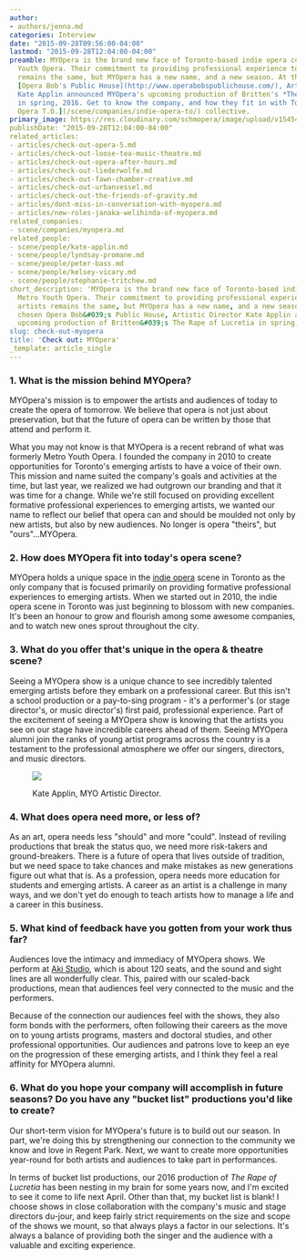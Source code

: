 ```yaml
---
author:
- authors/jenna.md
categories: Interview
date: "2015-09-28T09:56:00-04:00"
lastmod: "2015-09-28T12:04:00-04:00"
preamble: MYOpera is the brand new face of Toronto-based indie opera company Metro
  Youth Opera. Their commitment to providing professional experience to emerging artists
  remains the same, but MYOpera has a new name, and a new season. At the aptly chosen
  [Opera Bob's Public House](http://www.operabobspublichouse.com/), Artistic Director
  Kate Applin announced MYOpera's upcoming production of Britten's *The Rape of Lucretia*
  in spring, 2016. Get to know the company, and how they fit in with Toronto's [Indie
  Opera T.O.](/scene/companies/indie-opera-to/) collective.
primary_image: https://res.cloudinary.com/schmopera/image/upload/v1545409169/media/webhook-uploads/1443446756299/MYopera%20Logo%20Green%20and%20Teal.jpg.jpg
publishDate: "2015-09-28T12:04:00-04:00"
related_articles:
- articles/check-out-opera-5.md
- articles/check-out-loose-tea-music-theatre.md
- articles/check-out-opera-after-hours.md
- articles/check-out-liederwolfe.md
- articles/check-out-fawn-chamber-creative.md
- articles/check-out-urbanvessel.md
- articles/check-out-the-friends-of-gravity.md
- articles/dont-miss-in-conversation-with-myopera.md
- articles/new-roles-janaka-welihinda-of-myopera.md
related_companies:
- scene/companies/myopera.md
related_people:
- scene/people/kate-applin.md
- scene/people/lyndsay-promane.md
- scene/people/peter-bass.md
- scene/people/kelsey-vicary.md
- scene/people/stephanie-tritchew.md
short_description: 'MYOpera is the brand new face of Toronto-based indie opera company
  Metro Youth Opera. Their commitment to providing professional experience to emerging
  artists remains the same, but MYOpera has a new name, and a new season. At the aptly
  chosen Opera Bob&#039;s Public House, Artistic Director Kate Applin announced MYOpera&#039;s
  upcoming production of Britten&#039;s The Rape of Lucretia in spring, 2016. '
slug: check-out-myopera
title: 'Check out: MYOpera'
_template: article_single
---
```


### 1. What is the mission behind MYOpera?

MYOpera's mission is to empower the artists and audiences of today to create the opera of tomorrow. We believe that opera is not just about preservation, but that the future of opera can be written by those that attend and perform it.

What you may not know is that MYOpera is a recent rebrand of what was formerly Metro Youth Opera. I founded the company in 2010 to create opportunities for Toronto's emerging artists to have a voice of their own. This mission and name suited the company's goals and activities at the time, but last year, we realized we had outgrown our branding and that it was time for a change. While we're still focused on providing excellent formative professional experiences to emerging artists, we wanted our name to reflect our belief that opera can and should be moulded not only by new artists, but also by new audiences. No longer is opera "theirs", but "ours"...MYOpera.

### 2. How does MYOpera fit into today's opera scene?

MYOpera holds a unique space in the [indie opera](/scene/companies/indie-opera-to/) scene in Toronto as the only company that is focused primarily on providing formative professional experiences to emerging artists. When we started out in 2010, the indie opera scene in Toronto was just beginning to blossom with new companies. It's been an honour to grow and flourish among some awesome companies, and to watch new ones sprout throughout the city.

### 3. What do you offer that's unique in the opera & theatre scene?

Seeing a MYOpera show is a unique chance to see incredibly talented emerging artists before they embark on a professional career. But this isn't a school production or a pay-to-sing program - it's a performer's (or stage director's, or music director's) first paid, professional experience. Part of the excitement of seeing a MYOpera show is knowing that the artists you see on our stage have incredible careers ahead of them. Seeing MYOpera alumni join the ranks of young artist programs across the country is a testament to the professional atmosphere we offer our singers, directors, and music directors.

<figure data-type="image">

![](https://res.cloudinary.com/schmopera/image/upload/v1545409169/media/webhook-uploads/1443447803490/KateApplin.jpg.jpg)

<figcaption>Kate Applin, MYO Artistic Director.</figcaption>
</figure>


### 4. What does opera need more, or less of?

As an art, opera needs less "should" and more "could". Instead of reviling productions that break the status quo, we need more risk-takers and ground-breakers. There is a future of opera that lives outside of tradition, but we need space to take chances and make mistakes as new generations figure out what that is.
As a profession, opera needs more education for students and emerging artists. A career as an artist is a challenge in many ways, and we don't yet do enough to teach artists how to manage a life and a career in this business.

### 5. What kind of feedback have you gotten from your work thus far?

Audiences love the intimacy and immediacy of MYOpera shows. We perform at [Aki Studio](http://www.nativeearth.ca/aki-studio-theatre/), which is about 120 seats, and the sound and sight lines are all wonderfully clear. This, paired with our scaled-back productions, mean that audiences feel very connected to the music and the performers.

Because of the connection our audiences feel with the shows, they also form bonds with the performers, often following their careers as the move on to young artists programs, masters and doctoral studies, and other professional opportunities. Our audiences and patrons love to keep an eye on the progression of these emerging artists, and I think they feel a real affinity for MYOpera alumni.

### 6. What do you hope your company will accomplish in future seasons? Do you have any "bucket list" productions you'd like to create?

Our short-term vision for MYOpera's future is to build out our season. In part, we're doing this by strengthening our connection to the community we know and love in Regent Park. Next, we want to create more opportunities year-round for both artists and audiences to take part in performances.

In terms of bucket list productions, our 2016 production of *The Rape of Lucretia* has been nesting in my brain for some years now, and I'm excited to see it come to life next April. Other than that, my bucket list is blank! I choose shows in close collaboration with the company's music and stage directors du-jour, and keep fairly strict requirements on the size and scope of the shows we mount, so that always plays a factor in our selections. It's always a balance of providing both the singer and the audience with a valuable and exciting experience.
